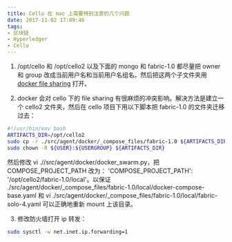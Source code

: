 ```yaml
---
title: Cello 在 mac 上需要特别注意的几个问题
date: 2017-11-02 17:09:46
tags:
- 区块链
- Hyperledger
- Cello
---
```


1.  /opt/cello 和 /opt/cello2 以及下面的 mongo 和 fabric-1.0 都尽量把 owner 和 group 改成当前用户名和当前用户名组名。然后把这两个子文件夹用 [docker file sharing][1] 打开。

2.  docker 会对 cello 下的 file sharing 有很麻烦的冲突影响。解决方法是建立一个 cello2 文件夹，然后在 cello 项目下用以下脚本把 fabric-1.0 的文件夹迁移过去：

```bash
#!/usr/bin/env bash
ARTIFACTS_DIR=/opt/cello2
sudo cp -r ./src/agent/docker/_compose_files/fabric-1.0 ${ARTIFACTS_DIR}
sudo chown -R ${USER}:${USERGROUP} ${ARTIFACTS_DIR}
```
然后修改 vi .//src/agent/docker/docker_swarm.py，把  COMPOSE_PROJECT_PATH 改为：  'COMPOSE_PROJECT_PATH': '/opt/cello2/fabric-1.0/local'。以保证 ./src/agent/docker/_compose_files/fabric-1.0/local/docker-compose-base.yaml 和 vi  ./src/agent/docker/_compose_files/fabric-1.0/local/fabric-solo-4.yaml 可以正确地重新 mount 上该目录。

3. 修改防火墙打开 ip 转发：

```bash
sudo sysctl -w net.inet.ip.forwarding=1
```

  [1]: https://docs.docker.com/docker-for-mac/osxfs/
